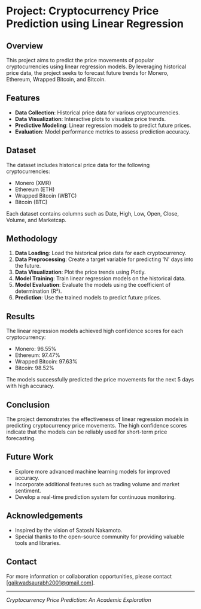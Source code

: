 
# Project: Cryptocurrency Price Prediction using Linear Regression

## Overview

This project aims to predict the price movements of popular cryptocurrencies using linear regression models. By leveraging historical price data, the project seeks to forecast future trends for Monero, Ethereum, Wrapped Bitcoin, and Bitcoin.

## Features

- **Data Collection**: Historical price data for various cryptocurrencies.
- **Data Visualization**: Interactive plots to visualize price trends.
- **Predictive Modeling**: Linear regression models to predict future prices.
- **Evaluation**: Model performance metrics to assess prediction accuracy.

## Dataset

The dataset includes historical price data for the following cryptocurrencies:
- Monero (XMR)
- Ethereum (ETH)
- Wrapped Bitcoin (WBTC)
- Bitcoin (BTC)

Each dataset contains columns such as Date, High, Low, Open, Close, Volume, and Marketcap.

## Methodology

1. **Data Loading**: Load the historical price data for each cryptocurrency.
2. **Data Preprocessing**: Create a target variable for predicting 'N' days into the future.
3. **Data Visualization**: Plot the price trends using Plotly.
4. **Model Training**: Train linear regression models on the historical data.
5. **Model Evaluation**: Evaluate the models using the coefficient of determination (R²).
6. **Prediction**: Use the trained models to predict future prices.

## Results

The linear regression models achieved high confidence scores for each cryptocurrency:
- Monero: 96.55%
- Ethereum: 97.47%
- Wrapped Bitcoin: 97.63%
- Bitcoin: 98.52%

The models successfully predicted the price movements for the next 5 days with high accuracy.

## Conclusion

The project demonstrates the effectiveness of linear regression models in predicting cryptocurrency price movements. The high confidence scores indicate that the models can be reliably used for short-term price forecasting.

## Future Work

- Explore more advanced machine learning models for improved accuracy.
- Incorporate additional features such as trading volume and market sentiment.
- Develop a real-time prediction system for continuous monitoring.

## Acknowledgements

- Inspired by the vision of Satoshi Nakamoto.
- Special thanks to the open-source community for providing valuable tools and libraries.

## Contact

For more information or collaboration opportunities, please contact [gaikwadsaurabh2001@gmail.com].

---

*Cryptocurrency Price Prediction: An Academic Exploration*
